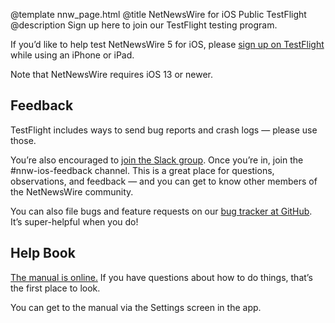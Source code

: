 @template nnw_page.html
@title NetNewsWire for iOS Public TestFlight
@description Sign up here to join our TestFlight testing program.

If you’d like to help test NetNewsWire 5 for iOS, please [sign up on TestFlight](https://testflight.apple.com/join/5Mh4hVpS) while using an iPhone or iPad.

Note that NetNewsWire requires iOS 13 or newer.

## Feedback

TestFlight includes ways to send bug reports and crash logs — please use those.

You’re also encouraged to [join the Slack group](https://ranchero.com/netnewswire/slack). Once you’re in, join the #nnw-ios-feedback channel. This is a great place for questions, observations, and feedback — and you can get to know other members of the NetNewsWire community.

You can also file bugs and feature requests on our [bug tracker at GitHub](https://github.com/brentsimmons/NetNewsWire/issues). It’s super-helpful when you do!

## Help Book

[The manual is online.](https://ranchero.com/netnewswire/help/ios/5.0/en/) If you have questions about how to do things, that’s the first place to look.

You can get to the manual via the Settings screen in the app.
